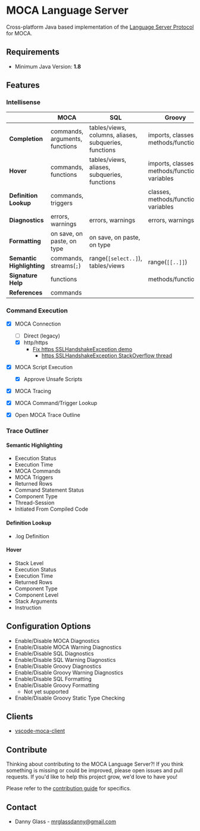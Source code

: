 # MOCA Language Server

Cross-platform Java based implementation of the [Language Server Protocol] for MOCA.


## Requirements

- Minimum Java Version: **1.8**


## Features

### Intellisense

|                           | MOCA                              | SQL                                                   | Groovy                                            |
|---------------------------|-----------------------------------|-------------------------------------------------------|---------------------------------------------------|
| **Completion**            | commands, arguments, functions    | tables/views, columns, aliases, subqueries, functions | imports, classes, methods/functions               |
| **Hover**                 | commands, functions               | tables/views, aliases, subqueries, functions          | imports, classes, methods/functions, variables    |
| **Definition Lookup**     | commands, triggers                |                                                       | classes, methods/functions, variables             |
| **Diagnostics**           | errors, warnings                  | errors, warnings                                      | errors, warnings                                  |
| **Formatting**            | on save, on paste, on type        | on save, on paste, on type                            |                                                   |
| **Semantic Highlighting** | commands, streams(```;```)        | range(```[select..]```), tables/views                 | range(```[[..]]```)                               |
| **Signature Help**        | functions                         |                                                       | methods/functions                                 |
| **References**            | commands                          |                                                       |                                                   |


### Command Execution

- [x] MOCA Connection
    - [ ] Direct (legacy)
    - [x] http/https
        - [Fix https SSLHandshakeException demo]
            - [https SSLHandshakeException StackOverflow thread]
- [x] MOCA Script Execution
    - [x] Approve Unsafe Scripts
- [x] MOCA Tracing
- [x] MOCA Command/Trigger Lookup
- [x] Open MOCA Trace Outline


### Trace Outliner

#### Semantic Highlighting
- Execution Status
- Execution Time
- MOCA Commands
- MOCA Triggers
- Returned Rows
- Command Statement Status
- Component Type
- Thread-Session
- Initiated From Compiled Code

#### Definition Lookup
- .log Definition

#### Hover
- Stack Level
- Execution Status
- Execution Time
- Returned Rows
- Component Type
- Component Level
- Stack Arguments
- Instruction


## Configuration Options

- Enable/Disable MOCA Diagnostics
- Enable/Disable MOCA Warning Diagnostics
- Enable/Disable SQL Diagnostics
- Enable/Disable SQL Warning Diagnostics
- Enable/Disable Groovy Diagnostics
- Enable/Disable Groovy Warning Diagnostics
- Enable/Disable SQL Formatting
- Enable/Disable Groovy Formatting
    - Not yet supported
- Enable/Disable Groovy Static Type Checking


## Clients

- [vscode-moca-client]


## Contribute

Thinking about contributing to the MOCA Language Server?! If you think something is missing or could be improved, please open issues and pull requests. If you'd like to help this project grow, we'd love to have you! 

Please refer to the [contribution guide] for specifics.


## Contact

- Danny Glass - mrglassdanny@gmail.com



[Language Server Protocol]: https://langserver.org
[vscode-moca-client]: https://github.com/mrglassdanny/vscode-moca-client
[Fix https SSLHandshakeException demo]: https://vimeo.com/500196466
[https SSLHandshakeException StackOverflow thread]: https://stackoverflow.com/questions/9619030/resolving-javax-net-ssl-sslhandshakeexception-sun-security-validator-validatore
[contribution guide]: https://github.com/mrglassdanny/moca-language-server/blob/master/CONTRIBUTE.md

